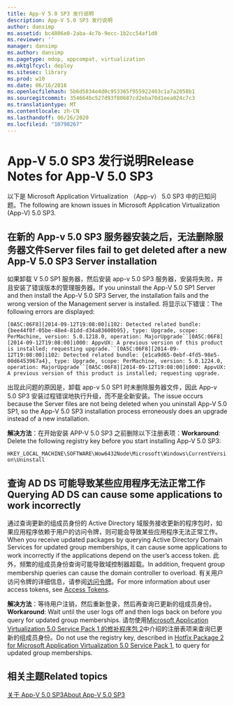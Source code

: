 ```yaml
---
title: App-V 5.0 SP3 发行说明
description: App-V 5.0 SP3 发行说明
author: dansimp
ms.assetid: bc4806e0-2aba-4c7b-9ecc-1b2cc54af1d0
ms.reviewer: ''
manager: dansimp
ms.author: dansimp
ms.pagetype: mdop, appcompat, virtualization
ms.mktglfcycl: deploy
ms.sitesec: library
ms.prod: w10
ms.date: 06/16/2016
ms.openlocfilehash: 5b6d5834e4d0c953365f955922403c1a7a2058b1
ms.sourcegitcommit: 354664bc527d93f80687cd2eba70d1eea024c7c3
ms.translationtype: MT
ms.contentlocale: zh-CN
ms.lasthandoff: 06/26/2020
ms.locfileid: "10798267"
---
```

# <span data-ttu-id="d33c3-103">App-V 5.0 SP3 发行说明</span><span class="sxs-lookup"><span data-stu-id="d33c3-103">Release Notes for App-V 5.0 SP3</span></span>


<span data-ttu-id="d33c3-104">以下是 Microsoft Application Virtualization （App-v） 5.0 SP3 中的已知问题。</span><span class="sxs-lookup"><span data-stu-id="d33c3-104">The following are known issues in Microsoft Application Virtualization (App-V) 5.0 SP3.</span></span>

## <span data-ttu-id="d33c3-105">在新的 App-v 5.0 SP3 服务器安装之后，无法删除服务器文件</span><span class="sxs-lookup"><span data-stu-id="d33c3-105">Server files fail to get deleted after a new App-V 5.0 SP3 Server installation</span></span>


<span data-ttu-id="d33c3-106">如果卸载 V 5.0 SP1 服务器，然后安装 app-v 5.0 SP3 服务器，安装将失败，并且安装了错误版本的管理服务器。</span><span class="sxs-lookup"><span data-stu-id="d33c3-106">If you uninstall the App-V 5.0 SP1 Server and then install the App-V 5.0 SP3 Server, the installation fails and the wrong version of the Management server is installed.</span></span> <span data-ttu-id="d33c3-107">将显示以下错误：</span><span class="sxs-lookup"><span data-stu-id="d33c3-107">The following errors are displayed:</span></span>

`[0A5C:06F8][2014-09-12T19:08:00]i102: Detected related bundle: {bee44f0f-05be-48e4-81dd-d34a83600b95}, type: Upgrade, scope: PerMachine, version: 5.0.1218.0, operation: MajorUpgrade``[0A5C:06F8][2014-09-12T19:08:00]i000: AppvUX: A previous version of this product is installed; requesting upgrade.``[0A5C:06F8][2014-09-12T19:08:00]i102: Detected related bundle: {e1ca9d65-0ebf-4fd5-98e5-00d6453967a4}, type: Upgrade, scope: PerMachine, version: 5.0.1224.0, operation: MajorUpgrade``[0A5C:06F8][2014-09-12T19:08:00]i000: AppvUX: A previous version of this product is installed; requesting upgrade.`

<span data-ttu-id="d33c3-108">出现此问题的原因是，卸载 app-v 5.0 SP1 时未删除服务器文件，因此 App-v 5.0 SP3 安装过程错误地执行升级，而不是全新安装。</span><span class="sxs-lookup"><span data-stu-id="d33c3-108">The issue occurs because the Server files are not being deleted when you uninstall App-V 5.0 SP1, so the App-V 5.0 SP3 installation process erroneously does an upgrade instead of a new installation.</span></span>

<span data-ttu-id="d33c3-109">**解决方法**：在开始安装 APP-V 5.0 SP3 之前删除以下注册表项：</span><span class="sxs-lookup"><span data-stu-id="d33c3-109">**Workaround**: Delete the following registry key before you start installing App-V 5.0 SP3:</span></span>

`HKEY_LOCAL_MACHINE\SOFTWARE\Wow6432Node\Microsoft\Windows\CurrentVersion\Uninstall`

## <span data-ttu-id="d33c3-110">查询 AD DS 可能导致某些应用程序无法正常工作</span><span class="sxs-lookup"><span data-stu-id="d33c3-110">Querying AD DS can cause some applications to work incorrectly</span></span>


<span data-ttu-id="d33c3-111">通过查询更新的组成员身份的 Active Directory 域服务接收更新的程序包时，如果应用程序依赖于用户的访问令牌，则可能会导致某些应用程序无法正常工作。</span><span class="sxs-lookup"><span data-stu-id="d33c3-111">When you receive updated packages by querying Active Directory Domain Services for updated group memberships, it can cause some applications to work incorrectly if the applications depend on the user’s access token.</span></span> <span data-ttu-id="d33c3-112">此外，频繁的组成员身份查询可能导致域控制器超载。</span><span class="sxs-lookup"><span data-stu-id="d33c3-112">In addition, frequent group membership queries can cause the domain controller to overload.</span></span> <span data-ttu-id="d33c3-113">有关用户访问令牌的详细信息，请参阅[访问令牌](https://msdn.microsoft.com/library/windows/desktop/aa374909.aspx)。</span><span class="sxs-lookup"><span data-stu-id="d33c3-113">For more information about user access tokens, see [Access Tokens](https://msdn.microsoft.com/library/windows/desktop/aa374909.aspx).</span></span>

<span data-ttu-id="d33c3-114">**解决方法**：等待用户注销，然后重新登录，然后再查询已更新的组成员身份。</span><span class="sxs-lookup"><span data-stu-id="d33c3-114">**Workaround**: Wait until the user logs off and then logs back on before you query for updated group memberships.</span></span> <span data-ttu-id="d33c3-115">请勿使用[Microsoft Application Virtualization 5.0 Service Pack 1 的修补程序包 2](https://support.microsoft.com/kb/2897087)中介绍的注册表项来查询已更新的组成员身份。</span><span class="sxs-lookup"><span data-stu-id="d33c3-115">Do not use the registry key, described in [Hotfix Package 2 for Microsoft Application Virtualization 5.0 Service Pack 1](https://support.microsoft.com/kb/2897087), to query for updated group memberships.</span></span>






## <span data-ttu-id="d33c3-116">相关主题</span><span class="sxs-lookup"><span data-stu-id="d33c3-116">Related topics</span></span>


[<span data-ttu-id="d33c3-117">关于 App-V 5.0 SP3</span><span class="sxs-lookup"><span data-stu-id="d33c3-117">About App-V 5.0 SP3</span></span>](about-app-v-50-sp3.md)

 

 





